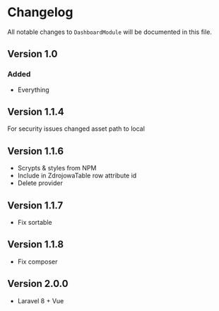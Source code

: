 # Changelog

All notable changes to `DashboardModule` will be documented in this file.

## Version 1.0

### Added
- Everything

## Version 1.1.4
For security issues changed asset path to local

## Version 1.1.6
- Scrypts & styles from NPM
- Include in ZdrojowaTable row attribute id
- Delete provider

## Version 1.1.7
- Fix sortable

## Version 1.1.8
- Fix composer

## Version 2.0.0
- Laravel 8 + Vue